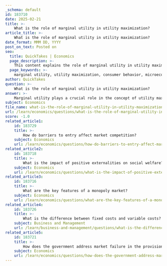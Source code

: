 ```yaml
---
_schema: default
id: 183710
date: 2025-02-21
title: >-
    What is the role of marginal utility in utility maximization?
article_title: >-
    What is the role of marginal utility in utility maximization?
date_format: MMM DD, YYYY
post_on_text: Posted on
seo:
  title: QuickTakes | Economics
  page_description: >-
    This content explains the role of marginal utility in utility maximization, detailing its importance in consumer behavior, the law of diminishing marginal utility, the equi-marginal principle, and practical implications in economics.
  page_keywords: >-
    marginal utility, utility maximization, consumer behavior, microeconomics, total utility, diminishing marginal utility, equi-marginal principle, consumer choice, budget constraints, price effects
author: QuickTakes
question: >-
    What is the role of marginal utility in utility maximization?
answer: >-
    Marginal utility plays a crucial role in the concept of utility maximization, which is fundamental to understanding consumer behavior in microeconomics. Here’s a detailed explanation of its significance:\n\n1. **Definition of Marginal Utility**: Marginal utility (MU) refers to the additional satisfaction or utility that a consumer derives from consuming one more unit of a good or service. It is a key concept that helps explain how consumers make choices based on their preferences and budget constraints.\n\n2. **Utility Maximization**: Consumers aim to maximize their total utility, which is the overall satisfaction they receive from consuming a combination of goods and services. The utility-maximizing behavior can be expressed mathematically as:\n   $$\n   \text{Total Utility} = U_1 + MU_2 + MU_3 + \ldots + MU_N\n   $$\n   where $U_1$ is the utility from the first unit, and $MU_n$ represents the marginal utility from consuming the nth unit.\n\n3. **Law of Diminishing Marginal Utility**: This law states that as a consumer consumes more units of a good, the marginal utility derived from each additional unit tends to decrease. For example, the first slice of pizza may provide significant satisfaction, but the fifth or sixth slice may provide much less satisfaction. This principle is essential for understanding how consumers allocate their resources among different goods.\n\n4. **Equi-Marginal Principle**: To maximize total utility, consumers will allocate their budget in such a way that the marginal utility per dollar spent is equal across all goods. This can be expressed as:\n   $$\n   \frac{MU_A}{P_A} = \frac{MU_B}{P_B} = \ldots = \frac{MU_N}{P_N}\n   $$\n   where $MU$ is the marginal utility and $P$ is the price of the good. This principle guides consumers in making decisions about how much of each good to purchase.\n\n5. **Consumer Choice and Budget Constraints**: When consumers face a budget constraint, they must consider the marginal utility of each good relative to its price. If the price of a good decreases, the marginal utility per dollar spent on that good increases, leading consumers to buy more of it and less of other goods. This behavior illustrates how changes in prices can affect consumption patterns.\n\n6. **Practical Implications**: Understanding marginal utility helps businesses set prices and develop marketing strategies. For instance, if a product offers high marginal utility compared to its price, consumers are more likely to purchase it. Additionally, policymakers can use insights from marginal utility to design effective economic policies that influence consumer behavior.\n\nIn summary, marginal utility is a fundamental concept in utility maximization, guiding consumers in their purchasing decisions and helping to explain how they allocate their limited resources to achieve the highest possible satisfaction.
subject: Economics
file_name: what-is-the-role-of-marginal-utility-in-utility-maximization.md
url: /learn/economics/questions/what-is-the-role-of-marginal-utility-in-utility-maximization
score: -1.0
related_article1:
    id: 183729
    title: >-
        How do barriers to entry affect market competition?
    subject: Economics
    url: /learn/economics/questions/how-do-barriers-to-entry-affect-market-competition
related_article2:
    id: 183718
    title: >-
        What is the impact of positive externalities on social welfare?
    subject: Economics
    url: /learn/economics/questions/what-is-the-impact-of-positive-externalities-on-social-welfare
related_article3:
    id: 183716
    title: >-
        What are the key features of a monopoly market?
    subject: Economics
    url: /learn/economics/questions/what-are-the-key-features-of-a-monopoly-market
related_article4:
    id: 183726
    title: >-
        What is the difference between fixed costs and variable costs?
    subject: Business and Management
    url: /learn/business-and-management/questions/what-is-the-difference-between-fixed-costs-and-variable-costs
related_article5:
    id: 183721
    title: >-
        How does the government address market failure in the provision of public goods?
    subject: Economics
    url: /learn/economics/questions/how-does-the-government-address-market-failure-in-the-provision-of-public-goods
---
```


&nbsp;